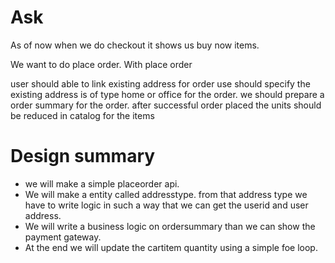 # Ask
As of now when we do checkout it shows us buy now items.

We want to do place order. With place order

user should able to link existing address for order
use should specify the existing address is of type home or office for the order.
we should prepare a order summary for the order.
after successful order placed the units should be reduced in catalog for the items
# Design summary
* we will make a simple placeorder api.
* We will make a entity called addresstype. from that address type we have to write logic in such a way that we can get the userid and user address.
* We will write a business logic on ordersummary than we can show the payment gateway.
* At the end we will update the cartitem quantity using a simple foe loop.
